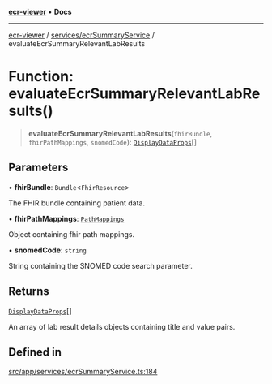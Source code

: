 [**ecr-viewer**](../../../README.md) • **Docs**

***

[ecr-viewer](../../../README.md) / [services/ecrSummaryService](../README.md) / evaluateEcrSummaryRelevantLabResults

# Function: evaluateEcrSummaryRelevantLabResults()

> **evaluateEcrSummaryRelevantLabResults**(`fhirBundle`, `fhirPathMappings`, `snomedCode`): [`DisplayDataProps`](../../../DataDisplay/interfaces/DisplayDataProps.md)[]

## Parameters

• **fhirBundle**: `Bundle`\<`FhirResource`\>

The FHIR bundle containing patient data.

• **fhirPathMappings**: [`PathMappings`](../../../utils/interfaces/PathMappings.md)

Object containing fhir path mappings.

• **snomedCode**: `string`

String containing the SNOMED code search parameter.

## Returns

[`DisplayDataProps`](../../../DataDisplay/interfaces/DisplayDataProps.md)[]

An array of lab result details objects containing title and value pairs.

## Defined in

[src/app/services/ecrSummaryService.ts:184](https://github.com/CDCgov/phdi/blob/55d1a87d29da9da2522ba2a73bc122cba666b133/containers/ecr-viewer/src/app/services/ecrSummaryService.ts#L184)

